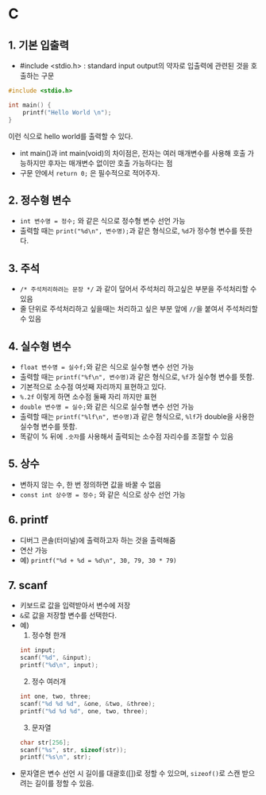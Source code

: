 # C

## 1. 기본 입출력
* #include <stdio.h> : standard input output의 약자로 입출력에 관련된 것을 호출하는 구문
```c
#include <stdio.h>

int main() {
    printf("Hello World \n");
}
```
이런 식으로 hello world를 출력할 수 있다.
* int main()과 int main(void)의 차이점은, 전자는 여러 매개변수를 사용해 호출 가능하지만 후자는 매개변수 없이만 호출 가능하다는 점
* 구문 안에서 `return 0;` 은 필수적으로 적어주자.


## 2. 정수형 변수
* `int 변수명 = 정수;` 와 같은 식으로 정수형 변수 선언 가능
* 출력할 때는 `print("%d\n", 변수명);`과 같은 형식으로, `%d`가 정수형 변수를 뜻한다.
  
## 3. 주석
* `/* 주석처리하려는 문장 */` 과 같이 덮어서 주석처리 하고싶은 부분을 주석처리할 수 있음
* 줄 단위로 주석처리하고 싶을때는 처리하고 싶은 부분 앞에 `//`을 붙여서 주석처리할 수 있음
  
## 4. 실수형 변수
* `float 변수명 = 실수f;`와 같은 식으로 실수형 변수 선언 가능
* 출력할 때는 `printf("%f\n", 변수명)`과 같은 형식으로, `%f`가 실수형 변수를 뜻함.
* 기본적으로 소수점 여섯째 자리까지 표현하고 있다.
* `%.2f` 이렇게 하면 소수점 둘째 자리 까지만 표현
* `double 변수명 = 실수;`와 같은 식으로 실수형 변수 선언 가능
* 출력할 때는 `printf("%lf\n", 변수명)`과 같은 형식으로, `%lf`가 double을 사용한 실수형 변수를 뜻함.
* 똑같이 % 뒤에 `.숫자`를 사용해서 출력되는 소수점 자리수를 조절할 수 있음

## 5. 상수
* 변하지 않는 수, 한 번 정의하면 값을 바꿀 수 없음
* `const int 상수명 = 정수;` 와 같은 식으로 상수 선언 가능

## 6. printf
* 디버그 콘솔(터미널)에 출력하고자 하는 것을 출력해줌
* 연산 가능 
* 예) `printf("%d + %d = %d\n", 30, 79, 30 * 79)`

## 7. scanf
* 키보드로 값을 입력받아서 변수에 저장
* `&`로 값을 저장할 변수를 선택한다.
* 예)
  1. 정수형 한개
  ```c
  int input;
  scanf("%d", &input);
  printf("%d\n", input);
  ```
  2. 정수 여러개
  ```c
  int one, two, three;
  scanf("%d %d %d", &one, &two, &three);
  printf("%d %d %d", one, two, three);
  ```
  3. 문자열
  ```c
  char str[256];
  scanf("%s", str, sizeof(str));
  printf("%s\n", str);
  ```
* 문자열은 변수 선언 시 길이를 대괄호([])로 정할 수 있으며, `sizeof()`로 스캔 받으려는 길이를 정할 수 있음.


